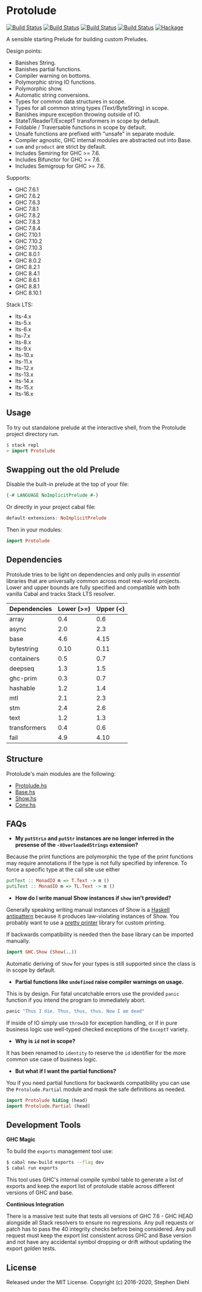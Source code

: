 Protolude
=========

[![Build Status](https://travis-ci.org/protolude/protolude.svg?branch=master)](https://travis-ci.org/sdiehl/protolude)
[![Build Status](https://github.com/protolude/protolude/workflows/Cabal%20CI/badge.svg)](https://github.com/protolude/protolude/actions)
[![Build Status](https://github.com/protolude/protolude/workflows/Stack%20CI/badge.svg)](https://github.com/protolude/protolude/actions)
[![Build Status](https://github.com/protolude/protolude/workflows/Nix%20CI/badge.svg)](https://github.com/protolude/protolude/actions)
[![Hackage](https://img.shields.io/hackage/v/protolude.svg)](https://hackage.haskell.org/package/protolude)

A sensible starting Prelude for building custom Preludes.

Design points:

* Banishes String.
* Banishes partial functions.
* Compiler warning on bottoms.
* Polymorphic string IO functions.
* Polymorphic show.
* Automatic string conversions.
* Types for common data structures in scope.
* Types for all common string types (Text/ByteString) in scope.
* Banishes impure exception throwing outside of IO.
* StateT/ReaderT/ExceptT transformers in scope by default.
* Foldable / Traversable functions in scope by default.
* Unsafe functions are prefixed with "unsafe" in separate module.
* Compiler agnostic, GHC internal modules are abstracted out into Base.
* ``sum`` and ``product`` are strict by default.
* Includes Semiring for GHC >= 7.6.
* Includes Bifunctor for GHC >= 7.6.
* Includes Semigroup for GHC >= 7.6.

Supports:

 * GHC 7.6.1
 * GHC 7.6.2
 * GHC 7.6.3
 * GHC 7.8.1
 * GHC 7.8.2
 * GHC 7.8.3
 * GHC 7.8.4
 * GHC 7.10.1
 * GHC 7.10.2
 * GHC 7.10.3
 * GHC 8.0.1
 * GHC 8.0.2
 * GHC 8.2.1
 * GHC 8.4.1
 * GHC 8.6.1
 * GHC 8.8.1
 * GHC 8.10.1

Stack LTS:

* lts-4.x
* lts-5.x
* lts-6.x
* lts-7.x
* lts-8.x
* lts-9.x
* lts-10.x
* lts-11.x
* lts-12.x
* lts-13.x
* lts-14.x
* lts-15.x
* lts-16.x

Usage
-----

To try out standalone prelude at the interactive shell, from the Protolude
project directory run.

```haskell
$ stack repl
> import Protolude
```

Swapping out the old Prelude
----------------------------

Disable the built-in prelude at the top of your file:

```haskell
{-# LANGUAGE NoImplicitPrelude #-}
```

Or directly in your project cabal file:

```haskell
default-extensions: NoImplicitPrelude
```

Then in your modules:

```haskell
import Protolude
```

Dependencies
------------

Protolude tries to be light on dependencies and only pulls in *essential*
libraries that are universally common across most real-world projects. Lower and
upper bounds are fully specified and compatible with both vanilla Cabal and
tracks Stack LTS resolver.

| Dependencies        | Lower (>=) | Upper (<) |
| -----------         |   -------- |  -------- |
| array               |        0.4 |       0.6 |
| async               |        2.0 |       2.3 |
| base                |        4.6 |      4.15 |
| bytestring          |       0.10 |      0.11 |
| containers          |        0.5 |       0.7 |
| deepseq             |        1.3 |       1.5 |
| ghc-prim            |        0.3 |       0.7 |
| hashable            |        1.2 |       1.4 |
| mtl                 |        2.1 |       2.3 |
| stm                 |        2.4 |       2.6 |
| text                |        1.2 |       1.3 |
| transformers        |        0.4 |       0.6 |
| fail                |        4.9 |      4.10 |

Structure
---------

Protolude's main modules are the following:

* [Protolude.hs](https://github.com/sdiehl/protolude/blob/master/src/Protolude.hs)
* [Base.hs](https://github.com/sdiehl/protolude/blob/master/src/Protolude/Base.hs)
* [Show.hs](https://github.com/sdiehl/protolude/blob/master/src/Protolude/Show.hs)
* [Conv.hs](https://github.com/sdiehl/protolude/blob/master/src/Protolude/Conv.hs)

FAQs
----

* **My ``putStrLn`` and ``putStr`` instances are no longer inferred in the presense
of the ``-XOverloadedStrings`` extension?**

Because the print functions are polymorphic the type of the print functions may
require annotations if the type is not fully specified by inference. To force a
specific type at the call site use either 

```haskell
putText :: MonadIO m => T.Text -> m ()
putLText :: MonadIO m => TL.Text -> m ()
```

* **How do I write manual Show instances if ``show`` isn't provided?**

Generally speaking writing manual instances of Show is a [Haskell antipattern](
http://www.stephendiehl.com/posts/strings.html) because it produces
law-violating instances of Show. You probably want to use a [pretty
printer](https://hackage.haskell.org/package/wl-pprint-text) library for custom
printing.

If backwards compatibility is needed then the base library can be imported
manually.

```haskell
import GHC.Show (Show(..))
```

Automatic deriving of ``Show`` for your types is still supported since the class
is in scope by default.

* **Partial functions like ``undefined`` raise compiler warnings on
  usage.**

This is by design. For fatal uncatchable errors use the provided ``panic``
function if you intend the program to immediately abort.

```haskell
panic "Thus I die. Thus, thus, thus. Now I am dead"
```

If inside of IO simply use ``throwIO`` for exception handling, or if in pure
business logic use well-typed checked exceptions of the ``ExceptT`` variety.

* **Why is ``id`` not in scope?**

It has been renamed to ``identity`` to reserve the ``id`` identifier for the
more common use case of business logic.

* **But what if I want the partial functions?**

You if you need partial functions for backwards compatibility you can use the
`Protolude.Partial` module and mask the safe definitions as needed.

```haskell
import Protolude hiding (head)
import Protolude.Partial (head)
```

Development Tools
-----------------

**GHC Magic**

To build the `exports` management tool use:

```bash
$ cabal new-build exports --flag dev
$ cabal run exports
```

This tool uses GHC's internal compile symbol table to generate a list of exports
and keep the export list of protolude stable across different versions of GHC
and base.

**Continious Integration**

There is a massive test suite that tests all versions of GHC 7.6 - GHC HEAD
alongside all Stack resolvers to ensure no regressions. Any pull requests or
patch has to pass the 40 integrity checks before being considered. Any pull
request must keep the export list consistent across GHC and Base version and not
have any accidental symbol dropping or drift without updating the export golden
tests.

License
-------

Released under the MIT License.
Copyright (c) 2016-2020, Stephen Diehl
